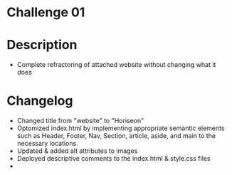 # Challenge 01

# Description

* Complete refractoring of attached website without changing what it does

# Changelog

* Changed title from "website" to "Horiseon"
* Optomized index.html by implementing appropriate semantic elements such as Header, Footer, Nav, Section, article, aside, and main to the necessary locations.
* Updated & added alt attributes to images
* Deployed descriptive comments to  the index.html & style.css files
* 
